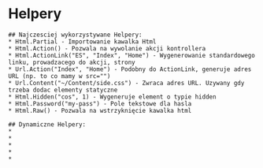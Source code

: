﻿# Helpery
    
    ## Najczesciej wykorzystywane Helpery:
    * Html.Partial - Importowanie kawalka Html
    * Html.Action() - Pozwala na wywolanie akcji kontrollera 
    * Html.ActionLink("ES", "Index", "Home") - Wygenerowanie standardowego linku, prowadzacego do akcji, strony
    * Url.Action("Index", "Home") - Podobny do ActionLink, generuje adres URL (np. to co mamy w src="")
    * Url.Content("~/Content/side.css") - Zwraca adres URL. Uzywany gdy trzeba dodac elementy statyczne
    * Html.Hidden("cos", 1) - Wygeneruje element o typie hidden
    * Html.Password("my-pass") - Pole tekstowe dla hasla
    * Html.Raw() - Pozwala na wstrzyknięcie kawalka html

    ## Dynamiczne Helpery:
    *
    *
    *
    *
    *


